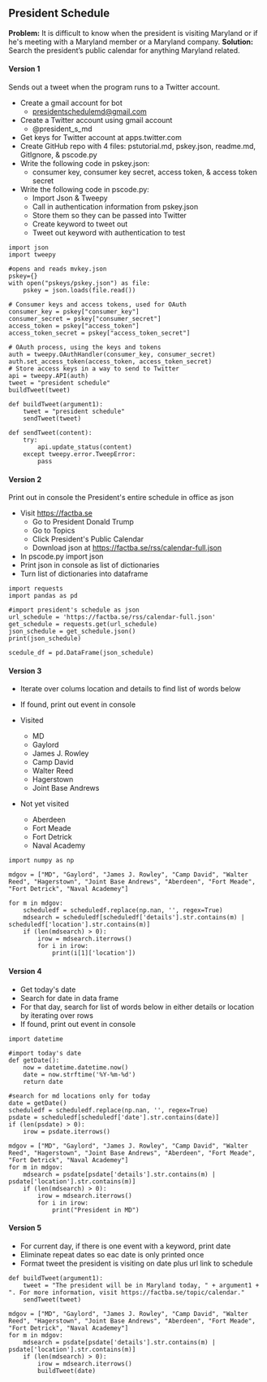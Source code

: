 ## President Schedule

**Problem:** It is difficult to know when the president is visiting Maryland or if he's meeting with a Maryland member or a Maryland company.
**Solution:** Search the president’s public calendar for anything Maryland related.

#### Version 1
Sends out a tweet when the program runs to a Twitter account.
* Create a gmail account for bot
  - presidentschedulemd@gmail.com
* Create a Twitter account using gmail account
  - @president_s_md
* Get keys for Twitter account at apps.twitter.com
* Create GitHub repo with 4 files: pstutorial.md, pskey.json, readme.md, GitIgnore, & pscode.py
* Write the following code in pskey.json:
  - consumer key, consumer key secret, access token, & access token secret
* Write the following code in pscode.py:
  - Import Json & Tweepy
  - Call in authentication information from pskey.json
  - Store them so they can be passed into Twitter
  - Create keyword to tweet out
  - Tweet out keyword with authentication to test
```
import json
import tweepy

#opens and reads mvkey.json
pskey={}
with open("pskeys/pskey.json") as file:
    pskey = json.loads(file.read())
  
# Consumer keys and access tokens, used for OAuth
consumer_key = pskey["consumer_key"]
consumer_secret = pskey["consumer_secret"]
access_token = pskey["access_token"]
access_token_secret = pskey["access_token_secret"]

# OAuth process, using the keys and tokens
auth = tweepy.OAuthHandler(consumer_key, consumer_secret)
auth.set_access_token(access_token, access_token_secret)
# Store access keys in a way to send to Twitter
api = tweepy.API(auth)
tweet = "president schedule"
buildTweet(tweet)

def buildTweet(argument1):
    tweet = "president schedule"
    sendTweet(tweet)

def sendTweet(content):
    try:
        api.update_status(content)
    except tweepy.error.TweepError:
        pass
```

#### Version 2 
Print out in console the President's entire schedule in office as json
* Visit https://factba.se
  - Go to President Donald Trump
  - Go to Topics
  - Click President's Public Calendar
  - Download json at https://factba.se/rss/calendar-full.json
* In pscode.py import json
* Print json in console as list of dictionaries
* Turn list of dictionaries into dataframe
```
import requests
import pandas as pd

#import president's schedule as json
url_schedule = 'https://factba.se/rss/calendar-full.json'
get_schedule = requests.get(url_schedule)
json_schedule = get_schedule.json()
print(json_schedule)

scedule_df = pd.DataFrame(json_schedule)
```

#### Version 3
* Iterate over colums location and details to find list of words below
* If found, print out event in console

* Visited
  - MD
  - Gaylord
  - James J. Rowley
  - Camp David
  - Walter Reed
  - Hagerstown
  - Joint Base Andrews
* Not yet visited
  - Aberdeen
  - Fort Meade
  - Fort Detrick
  - Naval Academy
```
import numpy as np

mdgov = ["MD", "Gaylord", "James J. Rowley", "Camp David", "Walter Reed", "Hagerstown", "Joint Base Andrews", "Aberdeen", "Fort Meade", "Fort Detrick", "Naval Academey"]
    
for m in mdgov:
	scheduledf = scheduledf.replace(np.nan, '', regex=True)
    mdsearch = scheduledf[scheduledf['details'].str.contains(m) | scheduledf['location'].str.contains(m)]
    if (len(mdsearch) > 0):
        irow = mdsearch.iterrows()
        for i in irow:
            print(i[1]['location'])
```
  
#### Version 4
* Get today's date
* Search for date in data frame
* For that day, search for list of words below in either details or location by iterating over rows
* If found, print out event in console
```
import datetime

#import today's date
def getDate():
    now = datetime.datetime.now()
    date = now.strftime('%Y-%m-%d')
    return date

#search for md locations only for today
date = getDate()
scheduledf = scheduledf.replace(np.nan, '', regex=True)
psdate = scheduledf[scheduledf['date'].str.contains(date)]
if (len(psdate) > 0):
    irow = psdate.iterrows()

mdgov = ["MD", "Gaylord", "James J. Rowley", "Camp David", "Walter Reed", "Hagerstown", "Joint Base Andrews", "Aberdeen", "Fort Meade", "Fort Detrick", "Naval Academey"]  
for m in mdgov:
    mdsearch = psdate[psdate['details'].str.contains(m) | psdate['location'].str.contains(m)]
    if (len(mdsearch) > 0):
        irow = mdsearch.iterrows()
        for i in irow:
            print("President in MD")
```

#### Version 5
* For current day, if there is one event with a keyword, print date
* Eliminate repeat dates so eac date is only printed once
* Format tweet the president is visiting on date plus url link to schedule
```
def buildTweet(argument1):
    tweet = "The president will be in Maryland today, " + argument1 + ". For more information, visit https://factba.se/topic/calendar."
    sendTweet(tweet)
    
mdgov = ["MD", "Gaylord", "James J. Rowley", "Camp David", "Walter Reed", "Hagerstown", "Joint Base Andrews", "Aberdeen", "Fort Meade", "Fort Detrick", "Naval Academey"] 
for m in mdgov:
    mdsearch = psdate[psdate['details'].str.contains(m) | psdate['location'].str.contains(m)]
    if (len(mdsearch) > 0):
        irow = mdsearch.iterrows()
        buildTweet(date)

